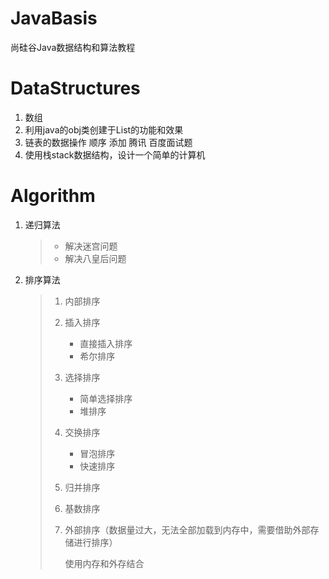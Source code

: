 # JavaBasis
尚硅谷Java数据结构和算法教程
# DataStructures

1. 数组
2. 利用java的obj类创建于List的功能和效果
3. 链表的数据操作 顺序 添加 腾讯 百度面试题
4. 使用栈stack数据结构，设计一个简单的计算机  

# Algorithm

1. 递归算法

   > -  解决迷宫问题
   > -  解决八皇后问题

   

2. 排序算法

   > 1.  内部排序 
   >
   >    1. 插入排序
   >       -  直接插入排序
   >       - 希尔排序
   >    2. 选择排序
   >       - 简单选择排序
   >       - 堆排序
   >    3. 交换排序
   >       - 冒泡排序
   >       - 快速排序
   >    4. 归并排序
   >    5. 基数排序
   >
   > 2.  外部排序（数据量过大，无法全部加载到内存中，需要借助外部存储进行排序）
   >
   >       使用内存和外存结合 
   >
   >    
   >
   >    

  



